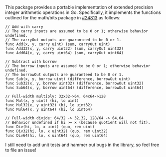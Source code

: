 This package provides a portable implementation of extended precision integer arithmetic operations in Go. Specifically, it implements the functions outlined for the math/bits package in [#24813](golang.org/issue/24813) as follows:
```
// Add with carry
// The carry inputs are assumed to be 0 or 1; otherwise behavior undefined.
// The carryOut outputs are guaranteed to be 0 or 1.
func Add(x, y, carry uint) (sum, carryOut uint)
func Add32(x, y, carry uint32) (sum, carryOut uint32)
func Add64(x, y, carry uint64) (sum, carryOut uint64)

// Subtract with borrow
// The borrow inputs are assumed to be 0 or 1; otherwise behavior undefined.
// The borrowOut outputs are guaranteed to be 0 or 1.
func Sub(x, y, borrow uint) (difference, borrowOut uint)
func Sub32(x, y, borrow uint32) (difference, borrowOut uint32)
func Sub64(x, y, borrow uint64) (difference, borrowOut uint64)

// Full-width multiply: 32x32->64, 64x64->128
func Mul(x, y uint) (hi, lo uint)
func Mul32(x, y uint32) (hi, lo uint32)
func Mul64(x, y uint64) (hi, lo uint64)

// Full-width divide: 64/32 -> 32,32, 128/64 -> 64,64
// Behavior undefined if hi >= x (because quotient will not fit).
func Div(hi, lo, x uint) (quo, rem uint)
func Div32(hi, lo, x uint32) (quo, rem uint32)
func Div64(hi, lo, x uint64) (quo, rem uint64)
```

I still need to add unit tests and hammer out bugs in the library, so feel free to file an issue!